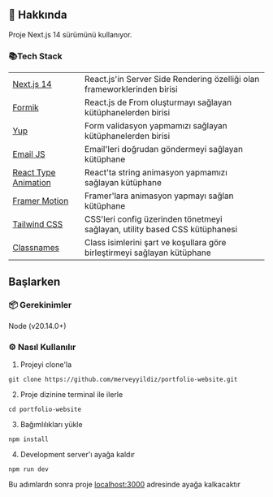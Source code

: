 ## 📖 Hakkında

Proje Next.js 14 sürümünü kullanıyor.

### 📚Tech Stack

<table>
<tr>
  <td> <a href="https://nextjs.org/">Next.js 14</a></td>
  <td>React.js&#x27;in Server Side Rendering özelliği olan frameworklerinden birisi</td>
</tr>
<tr>
  <td> <a href="https://formik.org/docs/overview">Formik</a></td>
  <td>React.js de From oluşturmayı sağlayan kütüphanelerden birisi</td>
</tr>
<tr>
  <td> <a href="https://github.com/jquense/yup">Yup</a></td>
  <td>Form validasyon yapmamızı sağlayan kütüphanelerden birisi</td>
</tr>
<tr>
  <td> <a href="https://www.emailjs.com/">Email JS</a></td>
  <td>Email'leri doğrudan göndermeyi sağlayan kütüphane</td>
</tr>
<tr>
  <td> <a href="https://react-type-animation.netlify.app/examples">React Type Animation</a></td>
  <td>React'ta string animasyon yapmamızı sağlayan kütüphane</td>
</tr>
<tr>
  <td> <a href="https://github.com/motiondivision/motion">Framer Motion</a></td>
  <td>Framer'lara animasyon yapmayı sağlan kütüphane</td>
</tr>
<tr>
  <td> <a href="https://tailwindcss.com/">Tailwind CSS</a></td>
  <td>CSS'leri config üzerinden tönetmeyi sağlayan, utility based CSS kütüphanesi</td>
</tr>
<tr>
  <td> <a href="https://www.npmjs.com/package/classnames">Classnames</a></td>
  <td>Class isimlerini şart ve koşullara göre birleştirmeyi sağlayan kütüphane</td>
</tr>
</table>

## Başlarken

### 📦 Gerekinimler

Node (v20.14.0+)

### ⚙️ Nasıl Kullanılır

1. Projeyi clone'la

```
git clone https://github.com/merveyyildiz/portfolio-website.git
```

2. Proje dizinine terminal ile ilerle

```
cd portfolio-website
```

3. Bağımlılıkları yükle

```
npm install
```

4. Development server&#x27;ı ayağa kaldır

```
npm run dev
```

Bu adımlardn sonra proje [localhost:3000](localhost:3000) adresinde ayağa kalkacaktır
